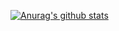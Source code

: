 [![Anurag's github stats](https://github-readme-stats.vercel.app/api?username=hmkim312)](https://github.com/anuraghazra/github-readme-stats)
